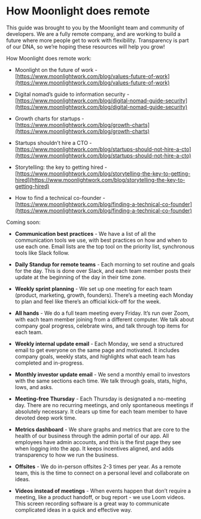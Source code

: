 # How Moonlight does remote

This guide was brought to you by the Moonlight team and community of developers. We are a fully remote company, and are working to build a future where more people get to work with flexibility. Transparency is part of our DNA, so we’re hoping these resources will help you grow!

How Moonlight does remote work:

- Moonlight on the future of work - [https://www.moonlightwork.com/blog/values-future-of-work](https://www.moonlightwork.com/blog/values-future-of-work)

- Digital nomad’s guide to information security - [https://www.moonlightwork.com/blog/digital-nomad-guide-security](https://www.moonlightwork.com/blog/digital-nomad-guide-security)

- Growth charts for startups - [https://www.moonlightwork.com/blog/growth-charts](https://www.moonlightwork.com/blog/growth-charts)

- Startups shouldn’t hire a CTO - [https://www.moonlightwork.com/blog/startups-should-not-hire-a-cto](https://www.moonlightwork.com/blog/startups-should-not-hire-a-cto)

- Storytelling: the key to getting hired - [https://www.moonlightwork.com/blog/storytelling-the-key-to-getting-hired](https://www.moonlightwork.com/blog/storytelling-the-key-to-getting-hired)

- How to find a technical co-founder - [https://www.moonlightwork.com/blog/finding-a-technical-co-founder](https://www.moonlightwork.com/blog/finding-a-technical-co-founder)

Coming soon:

- **Communication best practices** - We have a list of all the communication tools we use, with best practices on how and when to use each one. Email lists are the top tool on the priority list, synchronous tools like Slack follow.

- **Daily Standup for remote teams** - Each morning to set routine and goals for the day. This is done over Slack, and each team member posts their update at the beginning of the day in their time zone.

- **Weekly sprint planning** - We set up one meeting for each team (product, marketing, growth, founders). There’s a meeting each Monday to plan and feel like there’s an official kick-off for the week.

- **All hands** - We do a full team meeting every Friday. It’s run over Zoom, with each team member joining from a different computer. We talk about company goal progress, celebrate wins, and talk through top items for each team.

- **Weekly internal update email** - Each Monday, we send a structured email to get everyone on the same page and motivated. It includes company goals, weekly stats, and highlights what each team has completed and in-progress.

- **Monthly investor update email** - We send a monthly email to investors with the same sections each time. We talk through goals, stats, highs, lows, and asks.

- **Meeting-free Thursday** - Each Thursday is designated a no-meeting day. There are no recurring meetings, and only spontaneous meetings if absolutely necessary. It clears up time for each team member to have devoted deep work time.

- **Metrics dashboard** - We share graphs and metrics that are core to the health of our business through the admin portal of our app. All employees have admin accounts, and this is the first page they see when logging into the app. It keeps incentives aligned, and adds transparency to how we run the business.

- **Offsites** - We do in-person offsites 2-3 times per year. As a remote team, this is the time to connect on a personal level and collaborate on ideas.

- **Videos instead of meetings** - When events happen that don’t require a meeting, like a product handoff, or bug report - we use Loom videos. This screen recording software is a great way to communicate complicated ideas in a quick and effective way.
